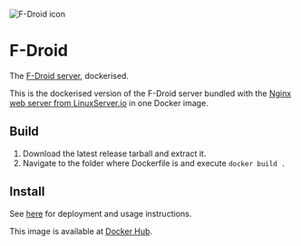 ![F-Droid icon](https://raw.githubusercontent.com/austozi/selfhosted/main/fdroidserver/fdroid.svg)

# F-Droid

The [F-Droid server](https://gitlab.com/fdroid/fdroidserver), dockerised.

This is the dockerised version of the F-Droid server bundled with the [Nginx web server from LinuxServer.io](https://hub.docker.com/r/linuxserver/nginx) in one Docker image.

## Build

1. Download the latest release tarball and extract it.
2. Navigate to the folder where Dockerfile is and execute `docker build .`

## Install

See [here](https://github.com/austozi/selfhosted/tree/main/fdroidserver) for deployment and usage instructions.

This image is available at [Docker Hub](https://hub.docker.com/r/austozi/fdroidserver).
